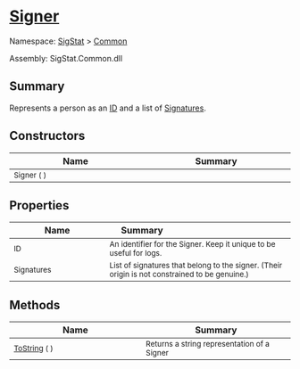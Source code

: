 # [Signer](./Signer.md)

Namespace: [SigStat]() > [Common](./README.md)

Assembly: SigStat.Common.dll

## Summary
Represents a person as an [ID](https://github.com/hargitomi97/sigstat/blob/master/docs/md/SigStat/Common/Signer.md) and a list of [Signatures](https://github.com/hargitomi97/sigstat/blob/master/docs/md/SigStat/Common/Signer.md).

## Constructors

| Name<img width=200> | Summary<img width=200> | 
| --- | --- | 
| <sub>Signer (  )</sub>| <sub></sub>| <br>


## Properties

| Name<img width=200> | Summary<img width=200> | 
| --- | --- | 
| <sub>ID</sub>| <sub>An identifier for the Signer. Keep it unique to be useful for logs.</sub>| <br>
| <sub>Signatures</sub>| <sub>List of signatures that belong to the signer.  (Their origin is not constrained to be genuine.)</sub>| <br>


## Methods

| Name<img width=200> | Summary<img width=200> | 
| --- | --- | 
| <sub>[ToString](./Methods/Signer-100663454.md) (  )</sub>| <sub>Returns a string representation of a Signer</sub>| <br>


